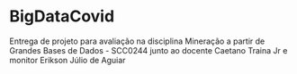 # BigDataCovid
Entrega de projeto para avaliação na disciplina Mineração a partir de Grandes Bases de Dados - SCC0244 junto ao docente Caetano Traina Jr e monitor Erikson Júlio de Aguiar
